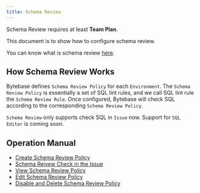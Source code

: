 ```yaml
---
title: Schema Review
---
```

<hint-block type="warning">

Schema Review requires at least **Team Plan**.

</hint-block>

This document is to show how to configure schema review.

<hint-block type="info">

You can know what is schema review [here](/docs/features/schema-review/overview).

</hint-block>

## How Schema Review Works

Bytebase defines `Schema Review Policy` for each `Environment`. The `Schema Review Policy` is essentially a set of SQL lint rules, and we call SQL lint rule the `Schema Review Rule`. Once configured, Bytebase will check SQL according to the corresponding `Schema Review Policy`.

<hint-block type="warning">

`Schema Review` only supports check SQL in `Issue` now. Support for `SQL Editor` is coming soon.

</hint-block>

## Operation Manual

- [Create Schema Review Policy](/docs/use-bytebase/schema-review/create-schema-review-policy)
- [Schema Reivew Check in the Issue](/docs/use-bytebase/schema-review/schema-review-check-in-the-issue)
- [View Schema Review Policy](/docs/use-bytebase/schema-review/view-schema-review-policy)
- [Edit Schema Review Policy](/docs/use-bytebase/schema-review/edit-schema-review-policy)
- [Disable and Delete Schema Review Policy](/docs/use-bytebase/schema-review/disable-delete-policy)
